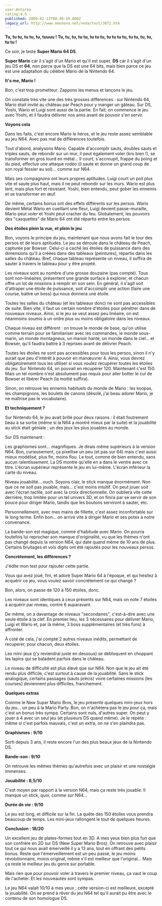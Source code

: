 ```yaml
---
user:Antarka
rating:4.5
published: 2009-02-13T00:40:19.000Z
legacy_url: http://www.emunova.net/veda/test/3072.htm
---
```

**Tu, tu tu, tu tu, tu, tuuuu ! Tu, tu, tu, tu tu, tu tu tu, tu tu tu tu, tu tu, tu, tu, tu tu !**  

  

Ce soir, je teste **Super Mario 64 DS**.  

  

**Super Mario** car il s'agit d'un Mario et qu'il est super. **DS** car il s'agit d'un jeu DS et **64**, non parce que la DS est une 64 bits, mais bien parce ce jeu est une adaptation du célèbre Mario de la Nintendo 64\.  

  

**It's me, Mario !**  

  

Bon, c'est trop prometteur. Zappons les menus et lançons le jeu.  

  

On constate très vite une des très grosses différences : sur Nintendo 64, Mario était invité au château par Peach pour y manger un gâteau. Sur DS, Yoshi, Wario et Luigi sont aussi de la partie. En fait, on commence le jeu avec Yoshi, et il faudra délivrer nos amis avant de pouvoir s'en servir.  

  

**Voyons cela**  

  

Dans les faits, c'est encore Mario le héros, et le jeu reste assez semblable au jeu N64\. Avec pas mal de différences toutefois.  

  

Tout d'abord, analysons Mario. Capable d'accomplir sauts, doubles sauts et triples sauts, de rebondir sur un mur, il peut également voler (kro bien !), se transformer en gros lourd en métal... Il court, s'accroupit, frappe du poing et du pied, effectue une attaque rodéo (il saute et donne un grand coup de son royal fessier au sol)... comme sur N64\.  

  

Mais ses compagnons ont leurs propres aptitudes. Luigi court un poil plus vite et saute plus haut, mais il ne peut rebondir sur les murs. Wario est plus lent, mais plus fort et résistant. Yoshi, bien entendu, peut gober les ennemis et se transformer en œuf.  

  

De même, certains bonus ont des effets différents sur les persos. Wario devient Métal Wario en cueillant une fleur, Luigi devient passe-muraille, Mario peut voler et Yoshi peut cracher du feu. Globalement, les pouvoirs des "casquettes" de Mario 64 ont été répartis entre les persos.  

  

**Des étoiles plein la vue, et plein le jeu**  

  

Bon, voyons le principe du jeu, maintenant que nous avons fait le tour des persos et de leurs aptitudes. Le jeu se déroule dans le château de Peach, capturée par Bowser. Celui-ci a caché les étoiles de puissance dans des dimensions qu'il a créées dans des tableaux (peintures), répartis dans les salles du château. Bref, chaque tableau représente un niveau, il suffira de sauter à travers le tableau pour y être projeté.  

  

Les niveaux sont au nombre d'une grosse douzaine (pas compté). Tous sont non-linéaires, présentent une grande surface à explorer, et chacun offre un lot de missions à remplir en son sein. En général, il s'agit soit d'attraper une étoile de puissance, soit d'accomplir une action (faire une course, battre un boss) qui nous donnera une étoile.  

  

Toutes les salles du château (et les tableaux donc) ne sont pas accessibles de suite. Bien vite, il faut un certain nombre d'étoiles pour pénétrer dans de nouveaux niveaux. Ainsi, si le jeu se veut assez peu linéaire, on est néanmoins soumis à un ordre plus ou moins obligatoire dans les niveaux.  

  

Chaque niveau est différent : on trouve le monde de base, qu'on utilise comme terrain pour se familiariser avec les commandes, le monde sous-marin, un monde montagneux, un manoir hanté, un monde dans le ciel... et Bowser, qu'il faudra battre à 3 reprises avant de délivrer Peach.  

  

Toutes les étoiles ne sont pas accessibles pour tous les persos, sinon il n'y aurait que peu d'intérêt à pouvoir en manœuvrer 4\. Ainsi, vous devrez obligatoirement tous les utiliser si vous voulez récupérer toutes les étoiles du jeu. Sur Nintendo 64, on pouvait en récupérer 120\. Maintenant c'est 150\. Mais un tel nombre n'est absolument pas requis pour aller botter le cul de Bowser et libérer Peach (la moitié suffira).  

  

Sinon, on retrouve les ennemis habituels du monde de Mario : les koopas, les champignons, les boulets de canons (désolé, j'ai beau adorer Mario, je ne maîtrise pas le vocabulaire).  

  

**Et techniquement ?**  

  

Sur Nintendo 64, le jeu avait brillé pour deux raisons : il était foutrement beau à sa sortie (même si la N64 a montré mieux par la suite) et la jouabilité au stick était géniale ; un des jeux les plus jouables au monde.  

  

Sur DS maintenant :   

  

Les graphismes sont... magnifiques. Je dirais même supérieurs à la version N64\. Bon, curieusement, ça pixellise un peu (et pas sur 64) mais c'est aussi mieux modélisé, plus fin, moins flou. Le tout, comme de bien entendu, sans aucun ralentissement. La DS montre qu'elle en a dans le ventre avec ce titre. L'écran supérieur représente le jeu en lui-même. L'écran inférieur la carte du niveau.  

  

Niveau jouabilité... ouch. Soyons clair, le stick manque énormément. Non que ce ne soit pas jouable, mais... c'est moins intuitif. On peut jouer soit avec l'écran tactile, soit avec la croix directionnelle. On oubliera vite cette dernière, trop limitée pour un tel univers 3D, et on finira par se servir de son pouce pour diriger Mario, tandis que les boutons serviront à sauter, etc.  

  

Personnellement, avec mes mains de fillette, c'est assez inconfortable sur le long terme. Enfin bon... on arrive vite à diriger Mario et ses potes à notre convenance.  

  

La bande-son est magique, comme d'habitude avec Mario. On pourra toutefois lui reprocher son manque d'originalité, vu que les thèmes n'ont pas changé depuis la version N64, qui date quand même de 10 ans de plus. Certains bruitages et voix digits ont été rajoutés pour les nouveaux persos.  

  

**Concrètement, les différences ?**  

  

J'édite mon test pour rajouter cette partie.  

  

Vous qui avez joué, fini, et adoré Super Mario 64 à l'époque, et qui hésitez à acquérir ce jeu, vous voulez savoir concrètement ce qui change ?  

  

Bon, alors, on passe de 120 à 150 étoiles, donc.  

  

Les niveaux sont identiques à ceux présents sur N64, mais on note 7 étoiles à acquérir par niveau, contre 6 auparavant.  

  

De même, on a davantage de niveaux "secondaires", c'est-à-dire avec une seule étoile à la clef. En premier lieu, les 3 nécessaires pour délivrer Mario, Luigi et Wario et, par là même, 3 boss supplémentaires (et très funs) à affronter.  

  

À coté de cela, j'ai compté 2 autres niveaux inédits, permettant de recuperer, pour chacun, deux étoiles.  

  

Les mini-jeux (j'y reviendrai juste en dessous) se débloquent en choppant les lapins qui se baladent parfois dans le château.   

  

Le niveau de difficulté est plus élevé que sur N64\. Non que le jeu ait été rendu plus difficile, c'est surtout à cause de la jouabilité. Sans le stick analogique, certains passages (sauts précis) voire certaines missions (les courses) deviennent plus difficiles, franchement.  

  

**Quelques extras**  

  

Comme le New Super Mario Bros, le jeu présente quelques mini-jeux hors du jeu... un peu à la Mario Party. Bon, on n'achètera pas le jeu pour ça, mais c'est un bonus très sympa. Certains sont nuls, d'autres super. On peut y jouer à 4 avec un seul jeu (et plusieurs DS quand même). Je le répète : même si c'est parfois mauvais, c'est un extra, on ne s'en plaindra pas.  

  

**Graphismes : 9/10**  

  

Sorti depuis 3 ans, il reste encore l'un des plus beaux jeux de la Nintendo DS.  

  

**Bande-son : 9/10**  

  

On retrouve les mêmes thèmes qu'autrefois avec un plaisir et une nostalgie immenses.  

  

**Jouabilité : 8,5/10**  

  

C'est moyen par rapport à la version N64, mais ça reste très jouable. Il manque un stick, quoi, comme sur N64...  

  

**Durée de vie : 9/10**  

  

Le jeu est long, et difficile sur la fin. La quête des 150 étoiles vous prendra beaucoup de temps. Les mini-jeux rallongent le tout de quelques heures.  

  

**Conclusion : 18/20**  

  

Un excellent jeu de plates-formes tout en 3D. A mes yeux bien plus fun que son confrère en 2D sur DS (New Super Mario Bros). On retrouve avec plaisir tout ce qui nous avait émerveillé il y a 13 ans, tout en offrant des petits bonus. Reste que l'émerveillement est un peu passé, le jeu moins révolutionnaire, moins original, même s'il est meilleur que l'original... Mais ça reste le meilleur jeu du genre sur portable.  

  

Mais rien que pour pouvoir voler à travers le premier niveau, ça vaut le coup de l'acheter. Et les nouveautés sont sympas.  

  

Le jeu N64 valait 10/10 à mes yeux ; cette version-ci est meilleure, excepté la jouabilité. On se prend à rêver du jeu N64 tel qu'il aurait pu être avec le contenu de son homologue DS.